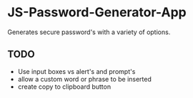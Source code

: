 # JS-Password-Generator-App
Generates secure password's with a variety of options.


## TODO

* Use input boxes vs alert's and prompt's
* allow a custom word or phrase to be inserted
* create copy to clipboard button
